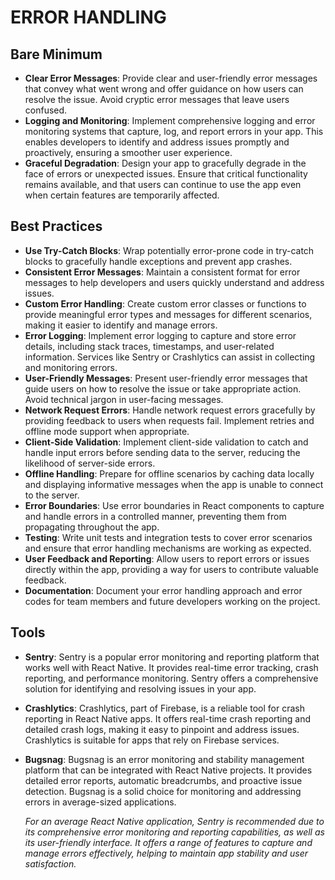 # ERROR HANDLING

## Bare Minimum
- **Clear Error Messages**: Provide clear and user-friendly error messages that convey what went wrong and offer guidance on how users can resolve the issue. Avoid cryptic error messages that leave users confused.
- **Logging and Monitoring**: Implement comprehensive logging and error monitoring systems that capture, log, and report errors in your app. This enables developers to identify and address issues promptly and proactively, ensuring a smoother user experience.
- **Graceful Degradation**: Design your app to gracefully degrade in the face of errors or unexpected issues. Ensure that critical functionality remains available, and that users can continue to use the app even when certain features are temporarily affected.

## Best Practices
- **Use Try-Catch Blocks**: Wrap potentially error-prone code in try-catch blocks to gracefully handle exceptions and prevent app crashes.
- **Consistent Error Messages**: Maintain a consistent format for error messages to help developers and users quickly understand and address issues.
- **Custom Error Handling**: Create custom error classes or functions to provide meaningful error types and messages for different scenarios, making it easier to identify and manage errors.
- **Error Logging**: Implement error logging to capture and store error details, including stack traces, timestamps, and user-related information. Services like Sentry or Crashlytics can assist in collecting and monitoring errors.
- **User-Friendly Messages**: Present user-friendly error messages that guide users on how to resolve the issue or take appropriate action. Avoid technical jargon in user-facing messages.
- **Network Request Errors**: Handle network request errors gracefully by providing feedback to users when requests fail. Implement retries and offline mode support when appropriate.
- **Client-Side Validation**: Implement client-side validation to catch and handle input errors before sending data to the server, reducing the likelihood of server-side errors.
- **Offline Handling**: Prepare for offline scenarios by caching data locally and displaying informative messages when the app is unable to connect to the server.
- **Error Boundaries**: Use error boundaries in React components to capture and handle errors in a controlled manner, preventing them from propagating throughout the app.
- **Testing**: Write unit tests and integration tests to cover error scenarios and ensure that error handling mechanisms are working as expected.
- **User Feedback and Reporting**: Allow users to report errors or issues directly within the app, providing a way for users to contribute valuable feedback.
- **Documentation**: Document your error handling approach and error codes for team members and future developers working on the project.

## Tools
- **Sentry**: Sentry is a popular error monitoring and reporting platform that works well with React Native. It provides real-time error tracking, crash reporting, and performance monitoring. Sentry offers a comprehensive solution for identifying and resolving issues in your app.
- **Crashlytics**: Crashlytics, part of Firebase, is a reliable tool for crash reporting in React Native apps. It offers real-time crash reporting and detailed crash logs, making it easy to pinpoint and address issues. Crashlytics is suitable for apps that rely on Firebase services.
- **Bugsnag**: Bugsnag is an error monitoring and stability management platform that can be integrated with React Native projects. It provides detailed error reports, automatic breadcrumbs, and proactive issue detection. Bugsnag is a solid choice for monitoring and addressing errors in average-sized applications. 

	*For an average React Native application, Sentry is recommended due to its comprehensive error monitoring and reporting capabilities, as well as its user-friendly interface. It offers a range of features to capture and manage errors effectively, helping to maintain app stability and user satisfaction.* 